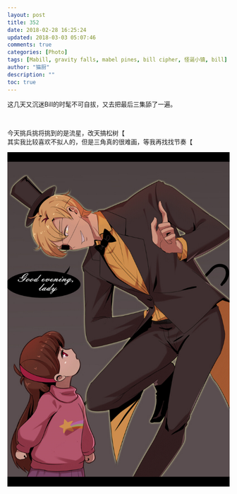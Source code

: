 ```yaml
---
layout: post
title: 352
date: 2018-02-28 16:25:24
updated: 2018-03-03 05:07:46
comments: true
categories: [Photo]
tags: [Mabill, gravity falls, mabel pines, bill cipher, 怪诞小镇, bill]
author: "猫厨"
description: ""
toc: true
---
```


<p>这几天又沉迷Bill的时髦不可自拔，又去把最后三集舔了一遍。</p> 
<br /> 
<p>今天挑兵挑将挑到的是流星，改天搞松树【<br />其实我比较喜欢不拟人的，但是三角真的很难画，等我再找找节奏【&nbsp;<br /></p>

![](https://raw.githubusercontent.com/alicewish/meowchain247/master/img_cVZNdzJtQk9JV2RwQjlQd3lnQ1RpWGNGeFQ5U0lIa0EySmV0a254ei9nWWNFL1Z0RzluRGhRPT0.jpg)